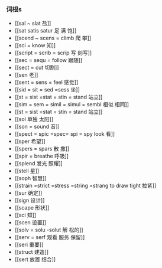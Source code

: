 ### 词根s

- [[sal ~ slat 盐]]
- [[sat satis satur 足 满  饱]]
- [[scend ~ scens = climb 爬 攀]]
- [[sci = know 知]]
- [[script = scrib = scrip 写 刻写]]
- [[sec = sequ = follow 跟随]]
- [[sect = cut 切割]]
- [[sen  老]]
- [[sent = sens = feel 感觉]]
- [[sid  = sit = sed =sess   坐]]
- [[st = sist =stat = stin  = stand 站立]]
- [[sim = sem  = simil = simul = sembl  相似 相同]]
- [[st = sist =stat = stin  = stand 站立]]
- [[sol  单独  太阳]]
- [[son = sound 音]]
- [[spect = spic =spec=  spi = spy  look 看]]
- [[sper 希望]]
- [[spers = spars 散 撒]]
- [[spir = breathe 呼吸]]
- [[splend 发光 照耀]]
- [[stell 星]]
- [[soph 智慧]]
- [[strain =strict =stress =string =strang  to draw tight 拉紧]]
- [[sur 确定]]
- [[sign 设计]]
- [[scape  形状]]
- [[sci 知]]
- [[scen 设置]]
- [[solv = solu -solut 解 松的]]
- [[serv = serf 观看 服务 保留]]
- [[seri  重要]]
- [[struct 建造]]
- [[sert 放置 结合]]